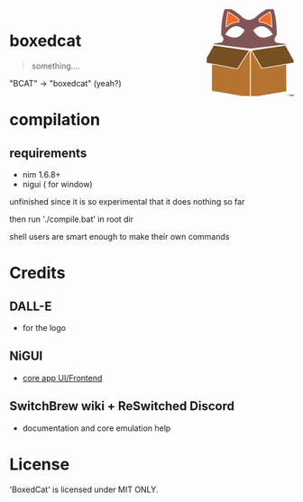 <img src=".img/logo__15.png" align="right">

# boxedcat

> something....

 "BCAT" -> "boxedcat" (yeah?)

 # compilation
 
 ## requirements
  - nim 1.6.8+
  - nigui ( for window)
  
  unfinished since it is so experimental that it does nothing so far
  
  then run './compile.bat' in root dir
  
  shell users are smart enough to make their own commands

# Credits
## DALL-E
- for the logo
## NiGUI
- [core app UI/Frontend](https://github.com/simonkrauter/NiGui)
## SwitchBrew wiki + ReSwitched Discord
- documentation and core emulation help

# License

'BoxedCat' is licensed under MIT ONLY.